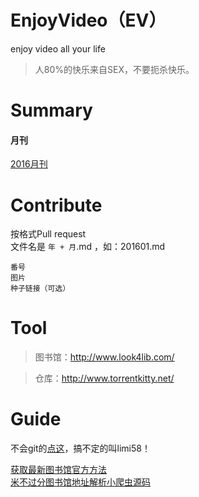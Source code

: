 ﻿# EnjoyVideo（EV）
enjoy video all your life
> 人80%的快乐来自SEX，不要扼杀快乐。

# Summary
#### 月刊
[2016月刊](2016)  

# Contribute
按格式Pull request  
文件名是 `年 + 月`.md ，如：201601.md  
```
番号  
图片  
种子链接（可选）  
```
# Tool
> 图书馆：http://www.look4lib.com/

> 仓库：http://www.torrentkitty.net/

# Guide
不会git的[点这](guide/guide.md)，搞不定的叫limi58！

[获取最新图书馆官方方法](guide/getLib.md)  
[米不过分图书馆地址解析小爬虫源码](jav_spider/)  



